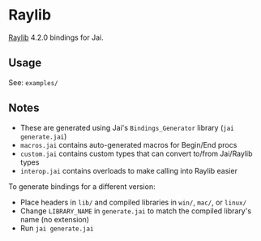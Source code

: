 # Raylib

[Raylib](https://www.raylib.com) 4.2.0 bindings for Jai.

## Usage

See: `examples/`

## Notes

- These are generated using Jai's `Bindings_Generator` library (`jai generate.jai`)
- `macros.jai` contains auto-generated macros for Begin/End procs
- `custom.jai` contains custom types that can convert to/from Jai/Raylib types
- `interop.jai` contains overloads to make calling into Raylib easier

To generate bindings for a different version:

- Place headers in `lib/` and compiled libraries in `win/`, `mac/`, or `linux/`
- Change `LIBRARY_NAME` in `generate.jai` to match the compiled library's name (no extension)
- Run `jai generate.jai`
